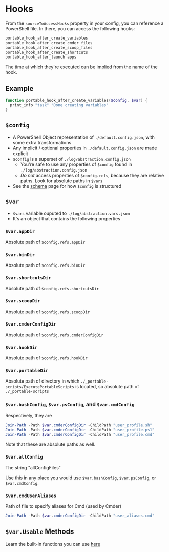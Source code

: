 # Hooks

From the `sourceToAccessHooks` property in your config, you can reference a PowerShell file. In there, you can access the following hooks:

```powershell
portable_hook_after_create_variables
portable_hook_after_create_cmder_files
portable_hook_after_create_scoop_files
portable_hook_after_create_shortcuts
portable_hook_after_launch apps
```

The time at which they're executed can be implied from the name of the hook.

## Example

```powershell
function portable_hook_after_create_variables($config, $var) {
  print_info "task" "Done creating variables"
}
```

## `$config`

* A PowerShell Object representation of `./default.config.json`, with some extra transformations
* Any implicit / optional properties in `./default.config.json` are made explicit
* `$config` is a superset of `./log/abstraction.config.json`
  * You're safe to use any properties of `$config` found in `./log/abstraction.config.json`
  * *Do not* access properties of `$config.refs`, because they are relative paths. Look for absolute paths in `$vars`
* See the [schema](/schema) page for how `$config` is structured

## `$var`

* `$vars` variable ouputed to `./log/abstraction.vars.json`
* It's an object that contains the following properties

### `$var.appDir`

Absolute path of `$config.refs.appDir`

### `$var.binDir`

Absolute path of `$config.refs.binDir`

### `$var.shortcutsDir`

Absolute path of `$config.refs.shortcutsDir`

### `$var.scoopDir`

Absolute path of `$config.refs.scoopDir`

### `$var.cmderConfigDir`

Absolute path of `$config.refs.cmderConfigDir`

### `$var.hookDir`

Absolute path of `$config.refs.hookDir`

### `$var.portableDir`

Absolute path of directory in which `./_portable-scripts/ExecutePortableScripts` is located, so absolute path of `./_portable-scripts`

### `$var.bashConfig`, `$var.psConfig`, and `$var.cmdConfig`

Respectively, they are

```powershell
Join-Path -Path $var.cmderConfigDir -ChildPath "user_profile.sh"
Join-Path -Path $var.cmderConfigDir -ChildPath "user_profile.ps1"
Join-Path -Path $var.cmderConfigDir -ChildPath "user_profile.cmd"
```

Note that these are absolute paths as well.

### `$var.allConfig`

The string "allConfigFiles"

Use this in any place you would use `$var.bashConfig`, `$var.psConfig`, or `$var.cmdConfig`.

### `$var.cmdUserAliases`

Path of file to specify aliases for Cmd (used by Cmder)

```powershell
Join-Path -Path $var.cmderConfigDir -ChildPath "user_aliases.cmd"
```

## `$var.Usable` Methods

Learn the built-in functions you can use [here](/methods)
